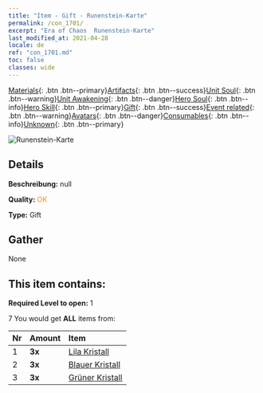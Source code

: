 ```yaml
---
title: "Item - Gift - Runenstein-Karte"
permalink: /con_1701/
excerpt: "Era of Chaos  Runenstein-Karte"
last_modified_at: 2021-04-28
locale: de
ref: "con_1701.md"
toc: false
classes: wide
---
```

 [Materials](/ItemsDE/){: .btn .btn--primary}[Artifacts](/ItemsDE/Artifacts/){: .btn .btn--success}[Unit Soul](/ItemsDE/UnitSoul/){: .btn .btn--warning}[Unit Awakening](/ItemsDE/UnitAwakening/){: .btn .btn--danger}[Hero Soul](/ItemsDE/HeroSoul/){: .btn .btn--info}[Hero Skill](/ItemsDE/HeroSkill/){: .btn .btn--primary}[Gift](/ItemsDE/Gift/){: .btn .btn--success}[Event related](/ItemsDE/Events/){: .btn .btn--warning}[Avatars](/ItemsDE/Avatars/){: .btn .btn--danger}[Consumables](/ItemsDE/Consumables/){: .btn .btn--info}[Unknown](/ItemsDE/Unknown/){: .btn .btn--primary}

 ![Runenstein-Karte](/images/t/i_907317.png)

## Details
 **Beschreibung:** null

 **Quality:** <span style="color: #FF8C00">OK</span>

 **Type:** Gift

## Gather

  None

## This item contains:

 **Required Level to open:** 1

 7 You would get **ALL** items  from:

  | Nr | Amount |     Item    |
  |:---|:-------|:------------|
  | 1 |  **3x** | [Lila Kristall](/ItemsDE/con_720/) |  | 
  | 2 |  **3x** | [Blauer Kristall](/ItemsDE/con_716/) |  | 
  | 3 |  **3x** | [Grüner Kristall](/ItemsDE/con_711/) |  | 
